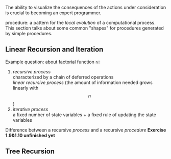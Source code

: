The ability to visualize the consequences of the actions under consideration is crucial to becoming an expert programmer.

procedure: a pattern for the *local evolution* of a computational process.  
This section talks about some common "shapes" for procedures generated by simple procedures.
## Linear Recursion and Iteration
Example question: about factorial function `n!`  
1. *recursive process*  
	characterized by a chain of deferred operations  
	*linear recursive process* (the amount of information needed grows linearly with $$n$$)  
2. *iterative process*  
	a fixed number of state variables + a fixed rule of updating the state variables

Difference between a recursive *process* and a recursive *procedure*
**Exercise 1.9&1.10 unfinished yet**
## Tree Recursion
